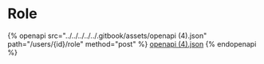 # Role

{% openapi src="../../../../../.gitbook/assets/openapi (4).json" path="/users/{id}/role" method="post" %}
[openapi (4).json](<../../../../../.gitbook/assets/openapi (4).json>)
{% endopenapi %}
